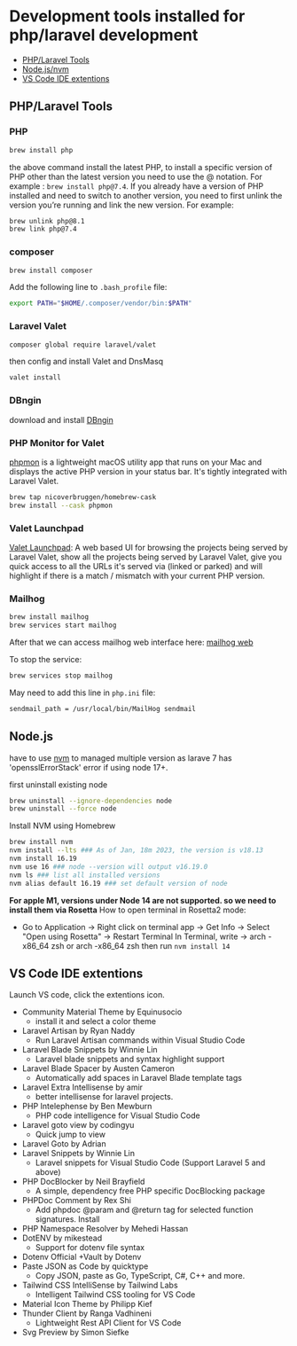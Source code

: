 
# Development tools installed for php/laravel development

- [PHP/Laravel Tools](#phplaravel-tools)
- [Node.js/nvm](#nodejs)
- [VS Code IDE extentions](#vs-code-ide-extentions)

## PHP/Laravel Tools

### PHP
```sh
brew install php
```
the above command install the latest PHP, to install a specific version of PHP other than the latest version you need to use the @ notation. For example : `brew install php@7.4`.
If you already have a version of PHP installed and need to switch to another version, you need to first unlink the version you’re running and link the new version. For example:
```sh
brew unlink php@8.1
brew link php@7.4
```


### composer
```sh
brew install composer
```
Add the following line to `.bash_profile` file:
```sh
export PATH="$HOME/.composer/vendor/bin:$PATH"
```

### Laravel Valet
```sh
composer global require laravel/valet
```
then config and install Valet and DnsMasq
```sh
valet install
```

### DBngin
download and install [DBngin](https://dbngin.com/)

### PHP Monitor for Valet
[phpmon](https://github.com/nicoverbruggen/phpmon) is a lightweight macOS utility app that runs on your Mac and displays the active PHP version in your status bar. It's tightly integrated with Laravel Valet.
```sh
brew tap nicoverbruggen/homebrew-cask
brew install --cask phpmon
```

### Valet Launchpad
[Valet Launchpad](https://github.com/gbuckingham89/valet-launchpad): A web based UI for browsing the projects being served by Laravel Valet, show all the projects being served by Laravel Valet, give you quick access to all the URLs it's served via (linked or parked) and will highlight if there is a match / mismatch with your current PHP version. 


### Mailhog
```sh
brew install mailhog
brew services start mailhog
```
After that we can access mailhog web interface here:
[mailhog web](http://127.0.0.1:8025/)

To stop the service:
```sh
brew services stop mailhog
```

May need to add this line in `php.ini` file:
```sh
sendmail_path = /usr/local/bin/MailHog sendmail
```

## Node.js
have to use [nvm](https://github.com/nvm-sh/nvm) to managed multiple version as larave 7 has 'opensslErrorStack' error if using node 17+.

first uninstall existing node
```sh
brew uninstall --ignore-dependencies node
brew uninstall --force node
```
Install NVM using Homebrew
```sh
brew install nvm
nvm install --lts ### As of Jan, 18m 2023, the version is v18.13
nvm install 16.19
nvm use 16 ### node --version will output v16.19.0
nvm ls ### list all installed versions
nvm alias default 16.19 ### set default version of node
```

**For apple M1, versions under Node 14 are not supported. so we need to install them via Rosetta**
How to open terminal in Rosetta2 mode: 
 - Go to Application -> Right click on terminal app -> Get Info -> Select "Open using Rosetta" -> Restart Terminal
In Terminal, write -> arch -x86_64 zsh or arch -x86_64 zsh
then run `nvm install 14`


## VS Code IDE extentions

Launch VS code, click the extentions icon.

- Community Material Theme by Equinusocio
  - install it and select a color theme
- Laravel Artisan by Ryan Naddy
  - Run Laravel Artisan commands within Visual Studio Code
- Laravel Blade Snippets by Winnie Lin
  - Laravel blade snippets and syntax highlight support
- Laravel Blade Spacer by Austen Cameron
  - Automatically add spaces in Laravel Blade template tags
- Laravel Extra Intellisense by amir
  - better intellisense for laravel projects.
- PHP Intelephense by Ben Mewburn
  - PHP code intelligence for Visual Studio Code
- Laravel goto view by codingyu
  - Quick jump to view
- Laravel Goto by Adrian
- Laravel Snippets by Winnie Lin
  -  Laravel snippets for Visual Studio Code (Support Laravel 5 and above)
- PHP DocBlocker by Neil Brayfield
  - A simple, dependency free PHP specific DocBlocking package
- PHPDoc Comment by Rex Shi
  - Add phpdoc @param and @return tag for selected function signatures.
Install
- PHP Namespace Resolver by Mehedi Hassan
- DotENV by mikestead
  - Support for dotenv file syntax
- Dotenv Official +Vault  by Dotenv
- Paste JSON as Code by quicktype
  - Copy JSON, paste as Go, TypeScript, C#, C++ and more.
- Tailwind CSS IntelliSense by Tailwind Labs
  - Intelligent Tailwind CSS tooling for VS Code
- Material Icon Theme by Philipp Kief
- Thunder Client by Ranga Vadhineni
  - Lightweight Rest API Client for VS Code
- Svg Preview by Simon Siefke











